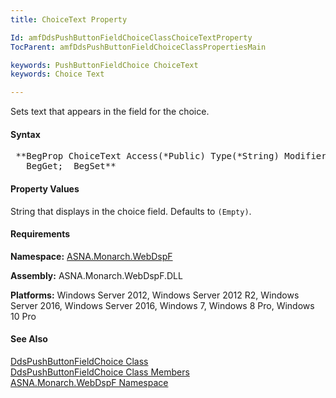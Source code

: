 ```yaml
---
title: ChoiceText Property

Id: amfDdsPushButtonFieldChoiceClassChoiceTextProperty
TocParent: amfDdsPushButtonFieldChoiceClassPropertiesMain

keywords: PushButtonFieldChoice ChoiceText
keywords: Choice Text

---
```


Sets text that appears in the field for the choice.

#### Syntax
<pre class="prettyprint"> **BegProp ChoiceText Access(*Public) Type(*String) Modifier(*Overrides)
   BegGet;  BegSet** </pre>

#### Property Values
String that displays in the choice field. Defaults to <code>(Empty)</code>.

#### Requirements
**Namespace:** [ASNA.Monarch.WebDspF](amfWebDspFNamespace.html)

**Assembly:** ASNA.Monarch.WebDspF.DLL

**Platforms:** Windows Server 2012, Windows Server 2012 R2, Windows Server 2016, Windows Server 2016, Windows 7, Windows 8 Pro, Windows 10 Pro

#### See Also
[ DdsPushButtonFieldChoice Class](amfDdsPushButtonFieldChoiceClass.html) <br clear="none" />[ DdsPushButtonFieldChoice Class Members](amfDdsPushButtonFieldChoiceClassMembers.html)<br clear="none" />[ ASNA.Monarch.WebDspF Namespace](amfWebDspFNamespace.html)
